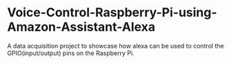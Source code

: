 # Voice-Control-Raspberry-Pi-using-Amazon-Assistant-Alexa

A data acquisition project to showcase how alexa can be used to control the GPIO(input/output) pins on the Raspberry Pi.

